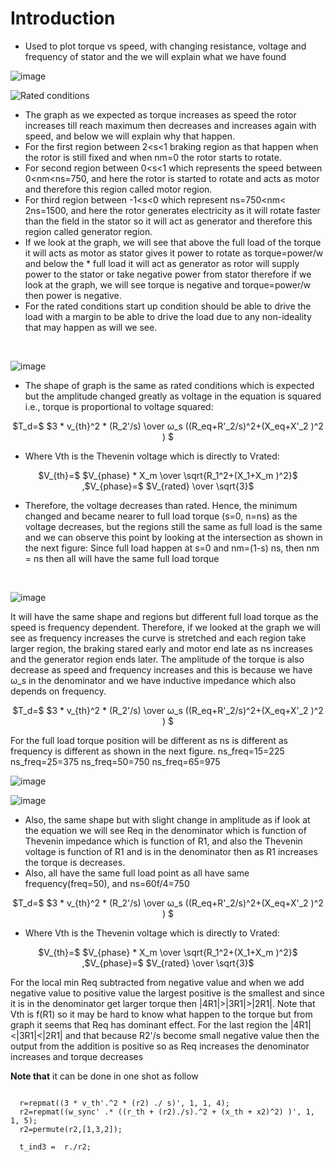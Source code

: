 # Introduction
- Used to plot torque vs speed, with changing resistance, voltage and frequency of stator and the we will explain what we have found

![image](https://user-images.githubusercontent.com/68920161/176968323-d1be87a5-ef5e-405a-9d65-261905cac2b1.png)

![Rated conditions](https://user-images.githubusercontent.com/68920161/176967914-d7e83523-a752-42cd-953f-090d803aac5f.png)

* The graph as we expected as torque increases as speed the rotor increases till reach maximum then decreases and increases again with speed, and below we will explain why that happen.
* For the first region between 2<s<1 braking region as that happen when the rotor is still fixed and when nm=0 the rotor starts to rotate. 
* For second region between 0<s<1 which represents the speed between 0<nm<ns=750, and here the rotor is started to rotate and acts as motor and therefore this region called motor region.
* For third region between -1<s<0 which represent ns=750<nm< 2ns=1500, and here the rotor generates electricity as it will rotate faster than the field in the stator so it will act as generator and therefore this region called generator region.
* If we look at the graph, we will see that above the full load of the torque it will acts as motor as stator gives it power to rotate as torque=power/w and below the * full load it will act as generator as rotor will supply power to the stator or take negative power from stator therefore if we look at the graph, we will see torque is negative and torque=power/w then power is negative.
* For the rated conditions start up condition should be able to drive the load with a margin to be able to drive the load due to any non-ideality that may happen as will we see.
<br>

![image](https://user-images.githubusercontent.com/68920161/176968489-a14dd6a4-4a2d-4e25-95c9-f5a1e05bf95f.png)
* The shape of graph is the same as rated conditions which is expected but the amplitude changed greatly as voltage in the equation is squared i.e., torque is proportional to voltage squared:
<p align="center">
$T_d=$ $3 * v_{th}^2 * (R_2'/s) \over ω_s ((R_eq+R'_2/s)^2+(X_eq+X'_2 )^2 ) $
</p>

* Where Vth is the Thevenin voltage which is directly to Vrated:
<p align="center">
$V_{th}=$ $V_{phase} * X_m \over \sqrt{R_1^2+(X_1+X_m )^2}$
,$V_{phase}=$ $V_{rated} \over \sqrt{3}$
</p>

* Therefore, the voltage decreases than rated. Hence, the minimum changed and became nearer to full load torque (s=0, n=ns) as the voltage decreases, but the regions still the same as full load is the same and we can observe this point by looking at the intersection as shown in the next figure:
Since full load happen at s=0 and nm=(1-s) ns, then nm = ns then all will have the same full load torque
<br>

![image](https://user-images.githubusercontent.com/68920161/176970986-fb2c8798-5599-43c0-9580-173412e07867.png)

 
It will have the same shape and regions but different full load torque as the speed is frequency dependent. Therefore, if we looked at the graph we will see as frequency increases the curve is stretched and each region take larger region, the braking stared early and motor end late as ns increases and the generator region ends later. 
The amplitude of the torque is also decrease as speed and frequency increases and this is because we have ω_s  in the denominator and we have inductive impedance which also depends on frequency.
<p align="center">
$T_d=$ $3 * v_{th}^2 * (R_2'/s) \over ω_s ((R_eq+R'_2/s)^2+(X_eq+X'_2 )^2 ) $
</p>
For the full load torque position will be different as ns is different as frequency is different as shown in the next figure.
ns_freq=15=225
ns_freq=25=375
ns_freq=50=750
ns_freq=65=975
 <br>
 
![image](https://user-images.githubusercontent.com/68920161/176971044-bad83fd7-b66c-4949-ab82-6690f247689a.png)

![image](https://user-images.githubusercontent.com/68920161/176971146-14950e19-25c4-4f12-b7c4-0851dcce22ff.png)

* Also, the same shape but with slight change in amplitude as if look at the equation we will see Req in the denominator which is function of Thevenin impedance which is function of R1, and also the Thevenin voltage is function of R1 and is in the denominator then as R1 increases the torque is decreases.
* Also, all have the same full load point as all have same frequency(freq=50), and ns=60f/4=750

<p align="center">
$T_d=$ $3 * v_{th}^2 * (R_2'/s) \over ω_s ((R_eq+R'_2/s)^2+(X_eq+X'_2 )^2 ) $
</p>

* Where Vth is the Thevenin voltage which is directly to Vrated:
<p align="center">
$V_{th}=$ $V_{phase} * X_m \over \sqrt{R_1^2+(X_1+X_m )^2}$
,$V_{phase}=$ $V_{rated} \over \sqrt{3}$
</p>

For the local min Req subtracted from negative value and when we add negative value to positive value the largest positive is the smallest and since it is in the denominator get larger torque then |4R1|>|3R1|>|2R1|.
Note that Vth is f(R1) so it may be hard to know what happen to the torque but from graph it seems that Req has dominant effect. 
For the last region the |4R1|<|3R1|<|2R1| and that because R2'/s become small negative value then the output from the addition is positive so as Req increases the denominator increases and torque decreases  

**Note that** it can be done in one shot as follow
<pre>
<code >
  r=repmat((3 * v_th'.^2 * (r2) ./ s)', 1, 1, 4);
  r2=repmat((w_sync' .* ((r_th + (r2)./s).^2 + (x_th + x2)^2) )', 1, 1, 5);
  r2=permute(r2,[1,3,2]);
  
  t_ind3 =  r./r2;
</code>
</pre>
